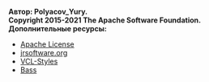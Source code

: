 **Автор: Polyacov_Yury.**  
**Copyright 2015-2021 The Apache Software Foundation.**  
**Дополнительные ресурсы:**

* [Apache License](http://www.apache.org/licenses/)
* [jrsoftware.org](http://jrsoftware.org/)
* [VCL-Styles](https://github.com/RRUZ/vcl-styles-plugins)
* [Bass](http://www.un4seen.com/)
